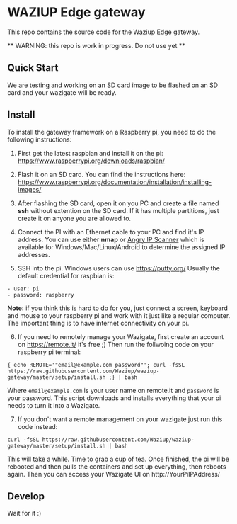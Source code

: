 WAZIUP Edge gateway
===================

This repo contains the source code for the Waziup Edge gateway.

** WARNING: this repo is work in progress. Do not use yet **

Quick Start
-----------

We are testing and working on an SD card image to be flashed on an SD card and your wazigate will be ready.


Install
-------

To install the gateway framework on a Raspberry pi, you need to do the following instructions:

1. First get the latest raspbian and install it on the pi: https://www.raspberrypi.org/downloads/raspbian/

2. Flash it on an SD card. You can find the instructions here: https://www.raspberrypi.org/documentation/installation/installing-images/

3. After flashing the SD card, open it on you PC and create a file named **ssh** without extention on the SD card. If it has multiple partitions, just create it on anyone you are allowed to.

4. Connect the PI with an Ethernet cable to your PC and find it's IP address. You can use either **nmap** or [Angry IP Scanner](http://angryip.org/) which is available for Windows/Mac/Linux/Android to determine the assigned IP addresses.

5. SSH into the pi. Windows users can use https://putty.org/
Usually the default credential for raspbian is:

```
- user: pi
- password: raspberry
```
**Note:** if you think this is hard to do for you, just connect a screen, keyboard and mouse to your raspberry pi and work with it just like a regular computer. The important thing is to have internet connectivity on your pi.

6. If you need to remotely manage your Wazigate, first create an account on https://remote.it/ it's free ;)
Then run the follwoing code on your raspberry pi terminal:

```
{ echo REMOTE='"email@example.com password"'; curl -fsSL https://raw.githubusercontent.com/Waziup/waziup-gateway/master/setup/install.sh ;} | bash
```
Where `email@example.com` is your user name on remote.it and `password` is your password. This script downloads and installs everything that your pi needs to turn it into a Wazigate.

7. If you don't want a remote management on your wazigate just run this code instead:

```
curl -fsSL https://raw.githubusercontent.com/Waziup/waziup-gateway/master/setup/install.sh | bash
```

This will take a while. Time to grab a cup of tea.
Once finished, the pi will be rebooted and then pulls the containers and set up everything, then reboots again.
Then you can access your Wazigate UI on http://YourPiIPAddress/

Develop
-------
Wait for it :)


